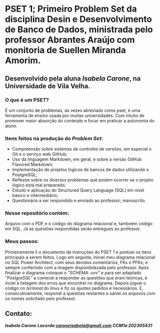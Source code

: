 #  PSET 1; Primeiro Problem Set da disciplina Desin e Desenvolvimento de Banco de Dados, ministrada pelo professor Abrantes Araújo com monitoria de Suellen Miranda Amorim.

## Desenvolvido pela aluna _Isabela Carone_, na Universidade de Vila Velha. 

### O que é um PSET? 
É um conjunto de problemas, às vezes abreviado como pset, é uma ferramenta de ensino usada por muitas universidades. Com intuito de promover maior absorção do conteúdo e focar 
em praticar a autonomia do aluno. 

### Itens feitos na produção do _Problem Set_:
- Compreensão sobre sistemas de controles de versões, em especial o Git e o serviço web GitHub;
- Uso da linguagem  Markdown, em geral, e sobre a versão
GitHub Flavored Markdown;
- Implementação de projetos lógicos de bancos de dados utilizando o PostgreSQL; 
- Reflexõe sobre os diversos problemas que podem ocorrer se o
projeto lógico está mal preparado; 
- Estudo e aplicação do Structured Query Language (SQL) em nível
básico e intermediário; 
- Questionário a ser respondido e enviado ao professor; manuscrito. 


### Nesse repositório contém: 
Arquivo com o PDF e o código do diagrama relacional e, tambeém código em SQL. Já as questões respondidas serão entregues ao professor. 

### Meus passos:

Primeiramente li o documento de instruções do PSET 1 e pontuei os itens principais a serem feitos. Logo em seguida, iniciei meu diagrama relacional no SQL Power Architect, com seus devidos comentários, FKs e PFKs; e sempre conferindo com a imagem disponibilazada pelo professor. 
Após finalizar o diagrama coloquei o _"SCHEMA: uvv"_ e para ser adaptado _"PostgreSQL"_ a comecei a responder as questões que eram teóricas, e inciei a listagem dos erros que encontrei no diagrama. Depois joguei o código no _terminal_ do linux e fiz os ajustes pedidos e necessários. E, consecutivamente, respondi a questões restantes e salvei os arquivos com os nomes solicitado pelo professor. 

## Contato:
_**Isabela Carone Lacerda 
caroneisabela@gmail.com 
CCM1a
202305431**_
